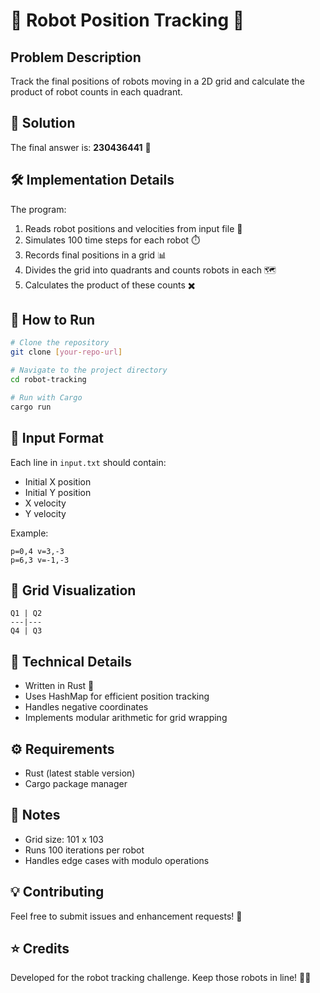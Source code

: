 # 🤖 Robot Position Tracking 📍

## Problem Description
Track the final positions of robots moving in a 2D grid and calculate the product of robot counts in each quadrant.

## 🎯 Solution
The final answer is: **230436441** 🎉

## 🛠️ Implementation Details
The program:
1. Reads robot positions and velocities from input file 📄
2. Simulates 100 time steps for each robot ⏱️
3. Records final positions in a grid 📊
4. Divides the grid into quadrants and counts robots in each 🗺️
5. Calculates the product of these counts ✖️

## 🚀 How to Run
```bash
# Clone the repository
git clone [your-repo-url]

# Navigate to the project directory
cd robot-tracking

# Run with Cargo
cargo run
```

## 🧮 Input Format
Each line in `input.txt` should contain:
- Initial X position
- Initial Y position
- X velocity
- Y velocity

Example:
```
p=0,4 v=3,-3
p=6,3 v=-1,-3
```

## 🎨 Grid Visualization
```
Q1 | Q2
---|---
Q4 | Q3
```

## 🔧 Technical Details
- Written in Rust 🦀
- Uses HashMap for efficient position tracking
- Handles negative coordinates
- Implements modular arithmetic for grid wrapping

## ⚙️ Requirements
- Rust (latest stable version)
- Cargo package manager

## 📝 Notes
- Grid size: 101 x 103
- Runs 100 iterations per robot
- Handles edge cases with modulo operations

## 💡 Contributing
Feel free to submit issues and enhancement requests! 🤝

## ⭐ Credits
Developed for the robot tracking challenge. Keep those robots in line! 🤖✨